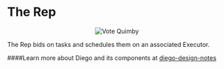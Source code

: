 The Rep
==============

<p align="center">
  <img src="http://i.imgur.com/3bd2VFS.jpg" alt="Vote Quimby" title="He'd Vote For You" />
</p>

The Rep bids on tasks and schedules them on an associated Executor.

####Learn more about Diego and its components at [diego-design-notes](https://github.com/cloudfoundry-incubator/diego-design-notes)
